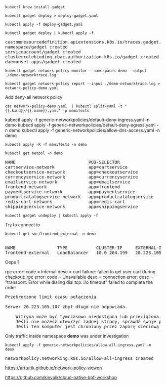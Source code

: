 ```
kubectl krew install gadget
```

```
kubectl gadget deploy > deploy-gadget.yaml
```
```
kubectl apply -f deploy-gadget.yaml
```
```
kubectl gadget deploy | kubectl apply -f 
```



<pre>
customresourcedefinition.apiextensions.k8s.io/traces.gadget.kinvolk.io created
namespace/gadget created
serviceaccount/gadget created
clusterrolebinding.rbac.authorization.k8s.io/gadget created
daemonset.apps/gadget created
</pre>

```
kubectl gadget network-policy monitor --namespaces demo --output ./demo-networktrace.log
```

```
kubectl gadget network-policy report --input ./demo-networktrace.log > network-policy-demo.yaml
```

Add deny-all network policy

```
cat network-policy-demo.yaml  | kubectl split-yaml -t "{{.kind}}/{{.name}}.yaml" -p manifests
``` 

kubectl apply -f generic-networkpolicies/default-deny-ingress.yaml -n demo 
kubectl apply -f generic-networkpolicies/default-deny-egress.yaml -n demo 
kubectl apply -f generic-networkpolicies/allow-dns-access.yaml -n demo 



```
kubectl apply -R -f manifests -n demo 
```

```
kubectl get netpol -n demo
```
<pre>
NAME                            POD-SELECTOR                AGE
cartservice-network             app=cartservice             40s
checkoutservice-network         app=checkoutservice         40s
currencyservice-network         app=currencyservice         39s
emailservice-network            app=emailservice            39s
frontend-network                app=frontend                39s
paymentservice-network          app=paymentservice          39s
productcatalogservice-network   app=productcatalogservice   39s
redis-cart-network              app=redis-cart              39s
shippingservice-network         app=shippingservice         39s
</pre>

```
kubectl gadget undeploy | kubectl apply -f 
```

Try to connect to

```
kubectl get svc/frontend-external -n demo
```
<pre>

NAME                TYPE           CLUSTER-IP     EXTERNAL-IP      PORT(S)        AGE
frontend-external   LoadBalancer   10.0.204.199   20.223.105.107   80:31689/TCP   81m
</pre>

Oops ?


rpc error: code = Internal desc = cart failure: failed to get user cart during checkout: rpc error: code = Unavailable desc = connection error: desc = "transport: Error while dialing dial tcp: i/o timeout"
failed to complete the order




<pre>
Przekroczono limit czasu połączenia

Serwer 20.223.105.107 zbyt długo nie odpowiada.

    Witryna może być tymczasowo niedostępna lub przeciążona. Spróbuj ponownie za pewien czas.
    Jeśli nie możesz otworzyć żadnej strony, sprawdź swoje połączenie sieciowe.
    Jeśli ten komputer jest chroniony przez zaporę sieciową lub serwer proxy, należy sprawdzić, czy Firefox jest uprawniony do łączenia się z Internetem.
</pre>


Only traffic inside namespace **demo** was under investigation

```
kubectl apply -f generic-networkpolicies/allow-all-ingress.yaml -n demo
```
<pre>
networkpolicy.networking.k8s.io/allow-all-ingress created
</pre>



https://artturik.github.io/network-policy-viewer/

https://github.com/kinvolk/cloud-native-bpf-workshop

